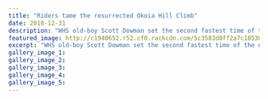 ```yaml
---
title: "Riders tame the resurrected Okoia Hill Climb"
date: 2018-12-31
description: "WHS old-boy Scott Dowman set the second fastest time of the day at the Okoia Hill Climb..."
featured_image: http://c1940652.r52.cf0.rackcdn.com/5c3583d8ff2a7c1853000403/scott-dowman-motorbike-chron-31-dec.jpg
excerpt: "WHS old-boy Scott Dowman set the second fastest time of the day at the Okoia Hill Climb."
gallery_image_1: 
gallery_image_2: 
gallery_image_3: 
gallery_image_4: 
gallery_image_5: 
---
```

